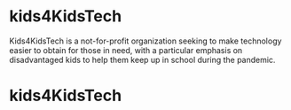 # kids4KidsTech

Kids4KidsTech is a not-for-profit organization seeking to make technology easier to obtain for those in need, with a particular emphasis on disadvantaged kids to help them keep up in school during the pandemic.
# kids4KidsTech
